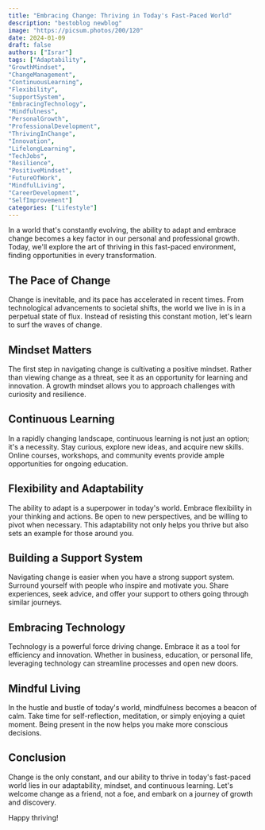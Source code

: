 ```yaml
---
title: "Embracing Change: Thriving in Today's Fast-Paced World"
description: "bestoblog newblog"
image: "https://picsum.photos/200/120"
date: 2024-01-09
draft: false
authors: ["Israr"]
tags: ["Adaptability",
"GrowthMindset",
"ChangeManagement",
"ContinuousLearning",
"Flexibility",
"SupportSystem",
"EmbracingTechnology",
"Mindfulness",
"PersonalGrowth",
"ProfessionalDevelopment",
"ThrivingInChange",
"Innovation",
"LifelongLearning",
"TechJobs",
"Resilience",
"PositiveMindset",
"FutureOfWork",
"MindfulLiving",
"CareerDevelopment",
"SelfImprovement"]
categories: ["Lifestyle"]
---
```


In a world that's constantly evolving, the ability to adapt and embrace change becomes a key factor in our personal and professional growth. Today, we'll explore the art of thriving in this fast-paced environment, finding opportunities in every transformation.

## The Pace of Change

Change is inevitable, and its pace has accelerated in recent times. From technological advancements to societal shifts, the world we live in is in a perpetual state of flux. Instead of resisting this constant motion, let's learn to surf the waves of change.

## Mindset Matters

The first step in navigating change is cultivating a positive mindset. Rather than viewing change as a threat, see it as an opportunity for learning and innovation. A growth mindset allows you to approach challenges with curiosity and resilience.

## Continuous Learning

In a rapidly changing landscape, continuous learning is not just an option; it's a necessity. Stay curious, explore new ideas, and acquire new skills. Online courses, workshops, and community events provide ample opportunities for ongoing education.

## Flexibility and Adaptability

The ability to adapt is a superpower in today's world. Embrace flexibility in your thinking and actions. Be open to new perspectives, and be willing to pivot when necessary. This adaptability not only helps you thrive but also sets an example for those around you.

## Building a Support System

Navigating change is easier when you have a strong support system. Surround yourself with people who inspire and motivate you. Share experiences, seek advice, and offer your support to others going through similar journeys.

## Embracing Technology

Technology is a powerful force driving change. Embrace it as a tool for efficiency and innovation. Whether in business, education, or personal life, leveraging technology can streamline processes and open new doors.

## Mindful Living

In the hustle and bustle of today's world, mindfulness becomes a beacon of calm. Take time for self-reflection, meditation, or simply enjoying a quiet moment. Being present in the now helps you make more conscious decisions.

## Conclusion

Change is the only constant, and our ability to thrive in today's fast-paced world lies in our adaptability, mindset, and continuous learning. Let's welcome change as a friend, not a foe, and embark on a journey of growth and discovery.

Happy thriving!
